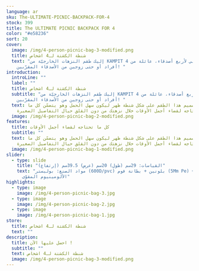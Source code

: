 ```yaml
---
language: ar
sku: The-ULTIMATE-PICNIC-BACKPACK-FOR-4
stock: 399
title: The ULTIMATE PICNIC BACKPACK FOR 4
color: "#e58236"
sort: 20
cover:
  image: /img/4-person-picnic-bag-3-modified.png
  title: شنطة الكشتة لـ4 اشخاص
  text: "إليك طقم النزهات الخارجيّة من KAMPIT المثالي لأربع أصدقاء، عائلة من 4
    أفراد أو حتى زوجين من الأصدقاء المقرّبين! "
introduction:
  introLine: ""
  label: ""
  title: شنطة الكشتة لـ4 اشخاص
  subtitle: "إليك طقم النزهات الخارجيّة من KAMPIT المثالي لأربع أصدقاء، عائلة من 4
    أفراد أو حتى زوجين من الأصدقاء المقرّبين! "
  text: تمّ تصميم هذا الطقم على شكل شنطة ظهر ليكون سهل الحمل وهو يتضمّن كل ما
    تحتاجه لقضاء أجمل الأوقات خلال نزهتك من دون القلق حيال التفاصيل الصغيرة!
  image: /img/4-person-picnic-bag-2-modified.png
features:
  title: كل ما تحتاجه لقضاء أجمل الأوقات
  subtitle: ""
  text: تمّ تصميم هذا الطقم على شكل شنطة ظهر ليكون سهل الحمل وهو يتضمّن كل ما
    تحتاجه لقضاء أجمل الأوقات خلال نزهتك من دون القلق حيال التفاصيل الصغيرة!
  image: /img/4-person-picnic-bag-1-modified.png
slider:
  - type: slide
    title: "القياسات: 29سم (طول) 20سم (عرض) 39.5سم (إرتفاع)"
    text: "مواد الصنع: بوليستر (600D/pvc) بلونين + بطانة فوم (5Mm Pe) + حواف من ورق
      الألومينيوم المقوّى"
highlights:
  - type: image
    image: /img/4-person-picnic-bag-3.jpg
  - type: image
    image: /img/4-person-picnic-bag-2.jpg
  - type: image
    image: /img/4-person-picnic-bag-1.jpg
store:
  title: شنطة الكشتة لـ4 اشخاص
  text: ""
description:
  title: احصل عليها الآن !
  subtitle: ""
  text: شنطة الكشتة لـ4 اشخاص
  image: /img/4-person-picnic-bag-3-modified.png
---
```

